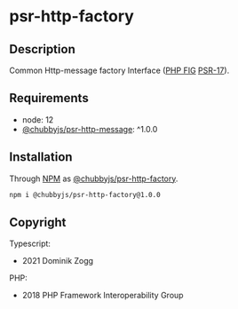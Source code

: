 # psr-http-factory

## Description

Common Http-message factory Interface ([PHP FIG][2] [PSR-17][3]).

## Requirements

 * node: 12
 * [@chubbyjs/psr-http-message][4]: ^1.0.0

## Installation

Through [NPM](https://www.npmjs.com) as [@chubbyjs/psr-http-factory][1].

```sh
npm i @chubbyjs/psr-http-factory@1.0.0
```

## Copyright

Typescript:
 * 2021 Dominik Zogg

PHP:
 * 2018 PHP Framework Interoperability Group

[1]: https://www.npmjs.com/package/@chubbyjs/psr-http-factory

[2]: https://www.php-fig.org/
[3]: https://www.php-fig.org/psr/psr-17/
[4]: https://www.npmjs.com/package/@chubbyjs/psr-http-message
